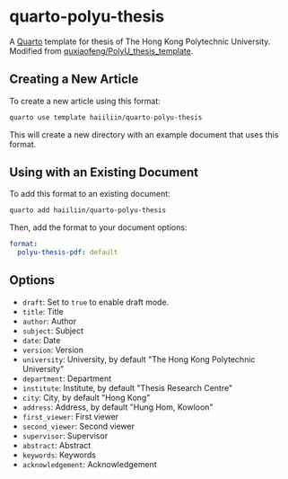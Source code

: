 # quarto-polyu-thesis

A [Quarto](https://quarto.org/) template for thesis of The Hong Kong Polytechnic University. Modified from [quxiaofeng/PolyU_thesis_template](https://github.com/quxiaofeng/PolyU_thesis_template).

## Creating a New Article

To create a new article using this format:

```bash
quarto use template haiiliin/quarto-polyu-thesis
```

This will create a new directory with an example document that uses this format.

## Using with an Existing Document

To add this format to an existing document:

```bash
quarto add haiiliin/quarto-polyu-thesis
```

Then, add the format to your document options:

```yaml
format:
  polyu-thesis-pdf: default
```

## Options

- `draft`: Set to `true` to enable draft mode.
- `title`: Title
- `author`: Author
- `subject`: Subject
- `date`: Date
- `version`: Version
- `university`: University, by default "The Hong Kong Polytechnic University"
- `department`: Department
- `institute`: Institute, by default "Thesis Research Centre"
- `city`: City, by default "Hong Kong"
- `address`: Address, by default "Hung Hom, Kowloon"
- `first_viewer`: First viewer
- `second_viewer`: Second viewer
- `supervisor`: Supervisor
- `abstract`: Abstract
- `keywords`: Keywords
- `acknowledgement`: Acknowledgement
